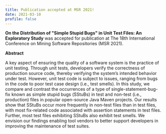 ```yaml
---
title: Publication accepted at MSR 2021!
date: 2021-03-10
profile: false
---
```


**On the Distribution of "Simple Stupid Bugs" in Unit Test Files: An Exploratory Study** was accepted for publication at The 18th International Conference on Mining Software Repositories (MSR 2021).

<!--more-->
**Abstract**

A key aspect of ensuring the quality of a software system is the practice of unit testing. Through unit tests, developers verify the correctness of production source code, thereby verifying the system’s intended behavior under test. However, unit test code is subject to issues, ranging from bugs in the code to poor test case design (i.e., test smells). In this study, we compare and contrast the occurrences of a type of single-statement-bug-fix known as simple stupid bugs (̈SStuBs) in test and non-test (i.e., production) files in popular open-source Java Maven projects. Our results show that SStuBs occur more frequently in non-test files than in test files, with most fix-related code associated with assertion statements in test files. Further, most test files exhibiting SStuBs also exhibit test smells. We envision our findings enabling tool vendors to better support developers in improving the maintenance of test suites.